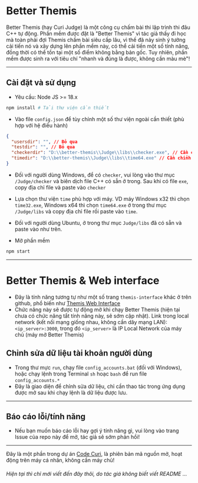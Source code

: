 # Better Themis

Better Themis (hay Curi Judge) là một công cụ chấm bài thi lập trình thi đâu C++ tự động. Phần mềm được đặt là "Better Themis" vì tác giả thấy đi học mà toàn phải đợi Themis chấm bài siêu cấp lâu, vì thế đã nảy sinh ý tưởng cải tiến nó và xây dựng lên phần mềm này, có thể cải tiến một số tính năng, đồng thời có thể tồn tại một số điểm không bằng bản gốc. Tuy nhiên, phần mềm được sinh ra với tiêu chí "nhanh và đúng là được, không cần màu mè"!

---

## Cài đặt và sử dụng

- Yêu cầu: Node JS >= 18.x

```bash
npm install # Tải thư viện cần thiết
```

- Vào file `config.json` để tùy chỉnh một số thư viện ngoài cần thiết (phù hợp với hệ điều hành)

```json
{
  "usersdir": "", // Bỏ qua
  "testdir": "", // Bỏ qua
  "checkerdir": "D:\\better-themis\\Judge\\libs\\checker.exe", // Cần chỉnh sửa
  "timedir": "D:\\better-themis\\Judge\\libs\\time64.exe" // Cần chỉnh sửa
}
```

- Đối với người dùng Windows, để có `checker`, vui lòng vào thư mục `/Judge/checker` và biên dịch file C++ có sẵn ở trong. Sau khi có file `exe`, copy địa chỉ file và paste vào `checker`
- Lựa chọn thư viện `time` phù hợp với máy. VD máy Windows x32 thì chọn `time32.exe`, Windows x64 thì chọn `time64.exe` ở trong thư mục `/Judge/libs` và copy địa chỉ file rồi paste vào `time`.
- Đối với người dùng Ubuntu, ở trong thư mục `Judge/libs` đã có sẵn và paste vào như trên.

- Mở phần mềm

```bash
npm start
```

---

# Better Themis & Web interface

- Đây là tính năng tương tự như một số trang `themis-interface` khác ở trên github, phổ biến như [Themis Web Interface](https://github.com/natsukagami/themis-web-interface)
- Chức năng này sẽ được tự động mở khi chạy Better Themis (hiện tại chưa có chức năng tắt tính năng này, sẽ sớm cập nhật). Link trong local network (kết nối mạng giống nhau, không cần dây mạng LAN): `<ip_server>:3000`, trong đó `<ip_server>` là IP Local Network của máy chủ (máy mở Better Themis)

## Chỉnh sửa dữ liệu tài khoản người dùng

- Trong thư mực `run`, chạy file `config_accounts.bat` (đối với Windows), hoặc chạy lệnh trong Terminal `sh` hoạc `bash` để run file `config_accounts.*`
- Đây là giao diện để chỉnh sửa dữ liệu, chỉ cần thao tác trong ứng dụng được mở sau khi chạy lệnh là dữ liệu được lưu.

---

## Báo cáo lỗi/tính năng

- Nếu bạn muốn báo cáo lỗi hay gợi ý tính năng gì, vui lòng vào trang Issue của repo này để mở, tác giả sẽ sớm phản hồi!

---

Đây là một phần trong dự án [Code Curi](https://codecuri.site/), là phiên bản mã nguồn mở, hoạt động trên máy cá nhân, không cần máy chủ!

###### Hiện tại thì chỉ mới viết đến đây thôi, do tác giá không biết viết README ...
